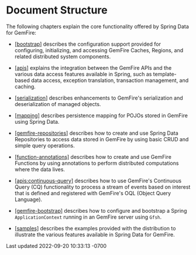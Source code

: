 <div id="header">

# Document Structure

</div>

<div id="content">

<div class="paragraph">

The following chapters explain the core functionality offered by
Spring Data for GemFire:

</div>

<div class="ulist">

- [\[bootstrap\]](#bootstrap) describes the configuration support
  provided for configuring, initializing, and accessing
  GemFire Caches, Regions, and related distributed system
  components.

- [\[apis\]](#apis) explains the integration between the
  GemFire APIs and the various data access features available
  in Spring, such as template-based data access, exception translation,
  transaction management, and caching.

- [\[serialization\]](#serialization) describes enhancements to
  GemFire's serialization and deserialization of managed
  objects.

- [\[mapping\]](#mapping) describes persistence mapping for POJOs stored
  in GemFire using Spring Data.

- [\[gemfire-repositories\]](#gemfire-repositories) describes how to
  create and use Spring Data Repositories to access data stored in
  GemFire by using basic CRUD and simple query operations.

- [\[function-annotations\]](#function-annotations) describes how to
  create and use GemFire Functions by using annotations to
  perform distributed computations where the data lives.

- [\[apis:continuous-query\]](#apis:continuous-query) describes how to
  use GemFire's Continuous Query (CQ) functionality to process
  a stream of events based on interest that is defined and registered
  with GemFire's OQL (Object Query Language).

- [\[gemfire-bootstrap\]](#gemfire-bootstrap) describes how to configure
  and bootstrap a Spring `ApplicationContext` running in an
  GemFire server using `Gfsh`.

- [\[samples\]](#samples) describes the examples provided with the
  distribution to illustrate the various features available in
  Spring Data for GemFire.

</div>

</div>

<div id="footer">

<div id="footer-text">

Last updated 2022-09-20 10:33:13 -0700

</div>

</div>
